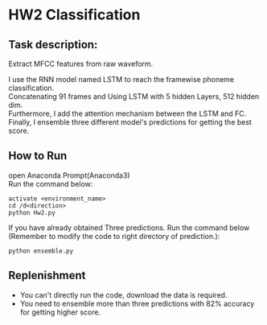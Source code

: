 # HW2 Classification
## Task description:
Extract MFCC features from raw waveform.

I use the RNN model named LSTM to reach the framewise phoneme classification.<br>
Concatenating 91 frames and Using LSTM with 5 hidden Layers, 512 hidden dim.<br>
Furthermore, I add the attention mechanism between the LSTM and FC.<br>
Finally, I ensemble three different model's predictions for getting the best score.

## How to Run
open Anaconda Prompt(Anaconda3)<br>
Run the command below:
```
activate <environment_name>
cd /d<direction>
python Hw2.py
```
If you have already obtained Three predictions.
Run the command below<br>
(Remember to modify the code to right directory of prediction.):
```
python ensemble.py
```
## Replenishment
* You can't directly run the code, download the data is required.
* You need to ensemble more than three predictions with 82% accuracy for getting higher score.


